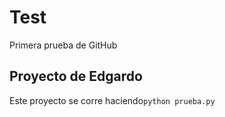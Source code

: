 # Test
Primera prueba de GitHub
## Proyecto de Edgardo
Este proyecto se corre haciendo`python prueba.py`
